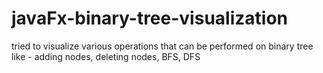# javaFx-binary-tree-visualization
tried to visualize various operations that can be performed on binary tree like - adding nodes, deleting nodes, BFS, DFS
